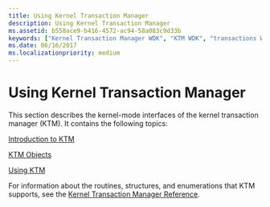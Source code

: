 ```yaml
---
title: Using Kernel Transaction Manager
description: Using Kernel Transaction Manager
ms.assetid: b558ace9-b416-4572-ac94-58a083c9d33b
keywords: ["Kernel Transaction Manager WDK", "KTM WDK", "transactions WDK KTM"]
ms.date: 06/16/2017
ms.localizationpriority: medium
---
```


# Using Kernel Transaction Manager





This section describes the kernel-mode interfaces of the kernel transaction manager (KTM). It contains the following topics:

[Introduction to KTM](introduction-to-ktm.md)

[KTM Objects](ktm-objects.md)

[Using KTM](using-ktm.md)

For information about the routines, structures, and enumerations that KTM supports, see the [Kernel Transaction Manager Reference](https://msdn.microsoft.com/library/windows/hardware/ff553232).

 

 




